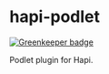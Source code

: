 # hapi-podlet

[![Greenkeeper badge](https://badges.greenkeeper.io/podium-lib/hapi-podlet.svg)](https://greenkeeper.io/)

Podlet plugin for Hapi.

